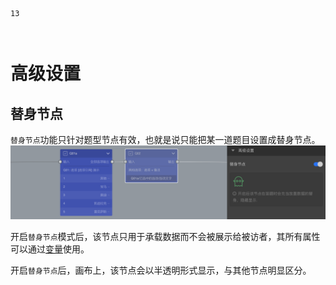 ```index
13
```
```tag

```
```summary

```
# 高级设置

## 替身节点
`替身节点`功能只针对题型节点有效，也就是说只能把某一道题目设置成替身节点。
<img src='../../assets/snapshots/node-setting/advance.png'>

开启`替身节点`模式后，该节点只用于承载数据而不会被展示给被访者，其所有属性可以通过[变量](../variable/concept.md)使用。

开启`替身节点`后，画布上，该节点会以半透明形式显示，与其他节点明显区分。


